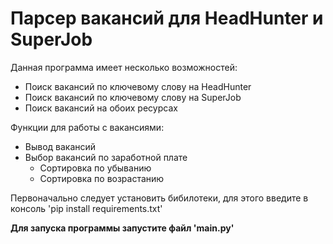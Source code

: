 # Парсер вакансий для HeadHunter и SuperJob

Данная программа имеет несколько возможностей:
- Поиск вакансий по ключевому слову на HeadHunter
- Поиск вакансий по ключевому слову на SuperJob
- Поиск вакансий на обоих ресурсах

Функции для работы с вакансиями:
- Вывод вакансий
- Выбор вакансий по заработной плате
  - Сортировка по убыванию
  - Сортировка по возрастанию

Первоначально следует установить бибилотеки, для этого введите в консоль 'pip install requirements.txt'

**Для запуска программы запустите файл 'main.py'**
